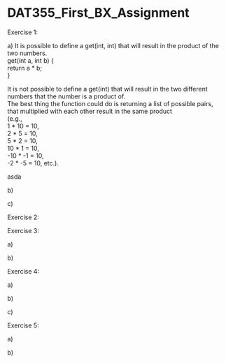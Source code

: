 # DAT355_First_BX_Assignment



Exercise 1:

a) 
It is possible to define a get(int, int) that will result in the product of the two numbers.<br>
get(int a, int b) { <br>
    return a * b; <br>
}

It is not possible to define a get(int) that will result in the two different numbers that the number is a product of.<br>
The best thing the function could do is returning a list of possible pairs,<br>
that multiplied with each other result in the same product<br>
(e.g., <br>
1 * 10 = 10,<br>
2 * 5 = 10, <br>
5 * 2 = 10, <br>
10 * 1 = 10, <br>
-10 * -1 = 10, <br>
-2 * -5 = 10, etc.).



asda 



b) 

c) 




Exercise 2:





Exercise 3:


a) 

b)




Exercise 4:

a) 

b) 

c) 


Exercise 5:

a)

b)







